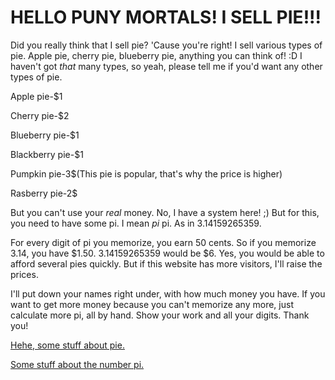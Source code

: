 <h1> HELLO PUNY MORTALS! I SELL PIE!!!</h1>
<p>Did you really think that I sell pie? 'Cause you're right! I sell various types of pie. Apple pie, cherry pie, blueberry pie, anything you can think of! :D I haven't got <i>that</i> many types, so yeah, please tell me if you'd want any other types of pie.</p>
<p>Apple pie-$1</p>
<p>Cherry pie-$2</p>
<p>Blueberry pie-$1</p>
<p>Blackberry pie-$1</p>
<p>Pumpkin pie-3$(This pie is popular, that's why the price is higher)</p>
<p>Rasberry pie-2$</p>

<p>But you can't use your <i>real</i> money. No, I have a system here! ;) But for this, you need to have some pi. 
I mean <i>pi</i> pi. As in 3.14159265359.</p> 
<p>For every digit of pi you memorize, you earn 50 cents. So if you memorize 3.14, you have $1.50. 3.14159265359 would be $6. 
Yes, you would be able to afford several pies quickly. But if this website has more visitors, I'll raise the prices. </p>
<p>I'll put down your names right under, with how much money you have. If you want to get more money because you can't memorize any more, just calculate more pi, all by hand. Show your work and all your digits. Thank you! </p>
<p> <a href="https://en.wikipedia.org/wiki/Pie"> Hehe, some stuff about pie.<a href> 
<p><a href="https://en.wikipedia.org/wiki/Pi"> Some stuff about the number pi.<a href>
